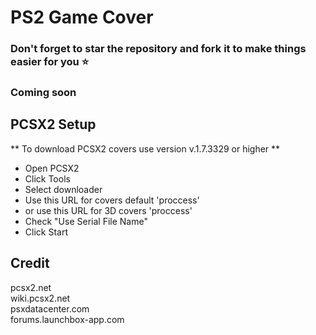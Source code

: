 # PS2 Game Cover

### Don't forget to star the repository and fork it to make things easier for you ⭐
### Coming soon

## PCSX2 Setup

** To download PCSX2 covers use version v.1.7.3329 or higher **
* Open PCSX2
* Click Tools
* Select downloader
* Use this URL for covers default
'proccess'
* or use this URL for 3D covers
'proccess'
* Check "Use Serial File Name"
* Click Start

## Credit
pcsx2.net <br>
wiki.pcsx2.net <br>
psxdatacenter.com <br>
forums.launchbox-app.com <br>
